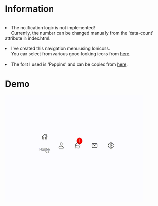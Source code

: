 # Information
</br>
<li> The notification logic is not implemented!</br>
&nbsp;&nbsp;&nbsp;&nbsp;
     Currently, the number can be changed manually from the 'data-count' attribute in index.html.</br>
</br>
<li>I've created this navigation menu using Ionicons.</li>
    &nbsp;&nbsp;&nbsp;&nbsp;
    You can select from various good-looking icons from <a href="https://ionic.io/ionicons">here</a>.</li></br>
</br>
<li>The font I used is 'Poppins' and can be copied from <a href="https://fonts.google.com/specimen/Poppins">here</a>.</li>

# Demo
<img src="https://github.com/momchilovv/Projects/blob/main/Navigation%20Menu/Demo_NavBar.gif" width="450" height="350"/>
